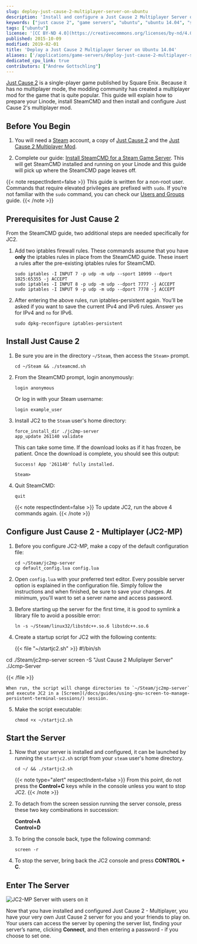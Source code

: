 ```yaml
---
slug: deploy-just-cause-2-multiplayer-server-on-ubuntu
description: 'Install and configure a Just Cause 2 Multiplayer Server on Ubuntu 14.04.'
keywords: ["just cause 2", "game servers", "ubuntu", "ubuntu 14.04", "steamcmd", "steam", "multiplayer game server"]
tags: ["ubuntu"]
license: '[CC BY-ND 4.0](https://creativecommons.org/licenses/by-nd/4.0)'
published: 2015-10-09
modified: 2019-02-01
title: 'Deploy a Just Cause 2 Multiplayer Server on Ubuntu 14.04'
aliases: ['/applications/game-servers/deploy-just-cause-2-multiplayer-server-on-ubuntu/','/applications/game-servers/just-cause-2-multiplayer-on-ubuntu/','/game-servers/deploy-just-cause-2-multiplayer-server-on-ubuntu/']
dedicated_cpu_link: true
contributors: ["Andrew Gottschling"]
---
```



[Just Cause 2](http://www.justcause2.com/) is a single-player game published by Square Enix. Because it has no multiplayer mode, the modding community has created a multiplayer mod for the game that is quite popular. This guide will explain how to prepare your Linode, install SteamCMD and then install and configure Just Cause 2's multiplayer mod.

## Before You Begin

1.  You will need a [Steam](http://store.steampowered.com) account, a copy of [Just Cause 2](http://store.steampowered.com/app/8190/) and the [Just Cause 2 Multiplayer Mod](http://store.steampowered.com/app/259080/).

2.  Complete our guide: [Install SteamCMD for a Steam Game Server](/docs/guides/install-steamcmd-for-a-steam-game-server/). This will get SteamCMD installed and running on your Linode and this guide will pick up where the SteamCMD page leaves off.

{{< note respectIndent=false >}}
This guide is written for a non-root user. Commands that require elevated privileges are prefixed with `sudo`. If you’re not familiar with the `sudo` command, you can check our [Users and Groups](/docs/guides/linux-users-and-groups/) guide.
{{< /note >}}

## Prerequisites for Just Cause 2

From the SteamCMD guide, two additional steps are needed specifically for JC2.

1.  Add two iptables firewall rules. These commands assume that you have **only** the iptables rules in place from the SteamCMD guide. These insert a rules after the pre-existing iptables rules for SteamCMD.

        sudo iptables -I INPUT 7 -p udp -m udp --sport 10999 --dport 1025:65355 -j ACCEPT
        sudo iptables -I INPUT 8 -p udp -m udp --dport 7777 -j ACCEPT
        sudo iptables -I INPUT 9 -p udp -m udp --dport 7778 -j ACCEPT

2.  After entering the above rules, run iptables-persistent again. You’ll be asked if you want to save the current IPv4 and IPv6 rules. Answer `yes` for IPv4 and `no` for IPv6.

        sudo dpkg-reconfigure iptables-persistent

## Install Just Cause 2

1.  Be sure you are in the directory `~/Steam`, then access the `Steam>` prompt.

        cd ~/Steam && ./steamcmd.sh

2.  From the SteamCMD prompt, login anonymously:

        login anonymous

    Or log in with your Steam username:

        login example_user

3.  Install JC2 to the `Steam` user's home directory:

        force_install_dir ./jc2mp-server
        app_update 261140 validate

    This can take some time. If the download looks as if it has frozen, be patient. Once the download is complete, you should see this output:

        Success! App '261140' fully installed.

        Steam>

4.  Quit SteamCMD:

        quit

    {{< note respectIndent=false >}}
To update JC2, run the above 4 commands again.
{{< /note >}}

## Configure Just Cause 2 - Multiplayer (JC2-MP)

1.  Before you configure JC2-MP, make a copy of the default configuration file:

        cd ~/Steam/jc2mp-server
        cp default_config.lua config.lua

2.  Open `config.lua` with your preferred text editor. Every possible server option is explained in the configuration file. Simply follow the instructions and when finished, be sure to save your changes. At minimum, you'll want to set a server name and access password.

3.  Before starting up the server for the first time, it is good to symlink a library file to avoid a possible error:

        ln -s ~/Steam/linux32/libstdc++.so.6 libstdc++.so.6

4.  Create a startup script for JC2 with the following contents:

    {{< file "~/startjc2.sh" >}}
#!/bin/sh

cd ./Steam/jc2mp-server
screen -S "Just Cause 2 Muliplayer Server" ./Jcmp-Server

{{< /file >}}


    When run, the script will change directories to `~/Steam/jc2mp-server` and execute JC2 in a [Screen](/docs/guides/using-gnu-screen-to-manage-persistent-terminal-sessions/) session.

5.  Make the script executable:

        chmod +x ~/startjc2.sh

## Start the Server

1.  Now that your server is installed and configured, it can be launched by running the `startjc2.sh` script from your `steam` user's home directory.

        cd ~/ && ./startjc2.sh

    {{< note type="alert" respectIndent=false >}}
From this point, do not press the **Control+C** keys while in the console unless you want to stop JC2.
{{< /note >}}

2.  To detach from the screen session running the server console, press these two key combinations in succession:

    **Control+A**<br>
    **Control+D**

3.  To bring the console back, type the following command:

        screen -r

4.  To stop the server, bring back the JC2 console and press **CONTROL + C**.

## Enter The Server

![JC2-MP Server with users on it](JC2running.png)

Now that you have installed and configured Just Cause 2 - Multiplayer, you have your very own Just Cause 2 server for you and your friends to play on. Your users can access the server by opening the server list, finding your server’s name, clicking **Connect**, and then entering a password - if you choose to set one.
